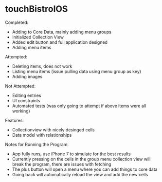 # touchBistroIOS

Completed:
  - Adding to Core Data, mainly adding menu groups
  - Initialized Collection View
  - Added edit button and full application designed
  - Adding menu items

Attempted:
  - Deleting items, does not work
  - Listing menu items (issue pulling data using menu group as key)
  - Adding images

Not Attempted: 
  - Editing entries
  - UI constraints
  - Automated tests (was only going to attempt if above items were all working)

Features:
  - Collectionview with nicely desinged cells
  - Data model with relationships

Notes for Running the Program:
  - App fully runs, use iPhone 7 to simulate for the best results
  - Currently pressing on the cells in the group menu collection view will break the program, there are issues with fetching
  - The plus button will open a menu where you can add things to core data
  - Going back will automatically reload the view and add the new cells
